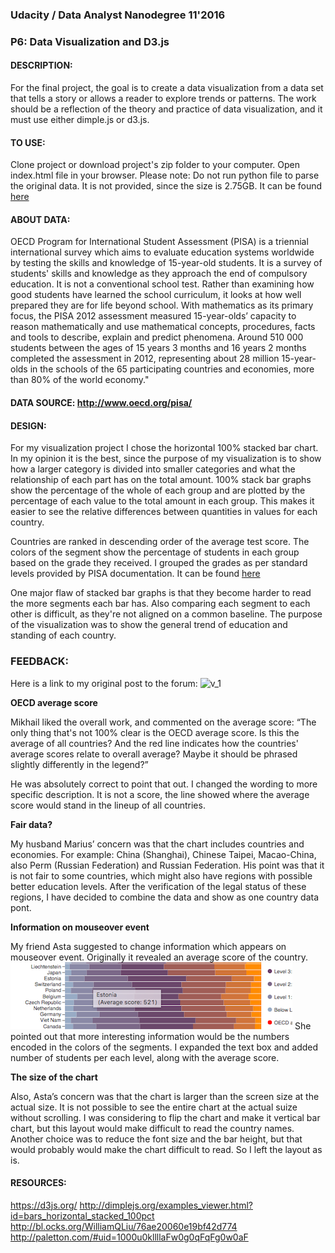 ### Udacity /  Data Analyst Nanodegree 11'2016
### P6: Data Visualization and D3.js


#### DESCRIPTION: 

For the final project, the goal is to create a data visualization from a data set that tells a story or allows a reader to explore trends or patterns. The work should be a reflection of the theory and practice of data visualization, and it must use either dimple.js or d3.js.

#### TO USE:

Clone project or download project's zip folder to your computer.
Open index.html file in your browser. 
Please note: Do not run python file to parse the original data. It is not provided, since the size is 2.75GB. It can be found [here](https://www.oecd.org/pisa/pisaproducts/pisa2012database-downloadabledata.htm)

#### ABOUT DATA:

OECD Program for International Student Assessment (PISA) is a triennial international survey which aims to evaluate education systems worldwide by testing the skills and knowledge of 15-year-old students. 
It is a survey of students' skills and knowledge as they approach the end of compulsory education. It is not a conventional school test. Rather than examining how good students have learned the school curriculum, it looks at how well prepared they are for life beyond school.
With mathematics as its primary focus, the PISA 2012 assessment measured 15-year-olds’ capacity to reason mathematically and use mathematical concepts, procedures, facts and tools to describe, explain and predict phenomena. Around 510 000 students between the ages of 15 years 3 months and 16 years 2 months completed the assessment in 2012, representing about 28 million 15-year-olds in the schools of the 65 participating countries and economies, more than 80% of the world economy."

#### DATA SOURCE: http://www.oecd.org/pisa/

#### DESIGN:

For my visualization project I chose the horizontal 100% stacked bar chart. In my opinion it is the best, since the purpose of my visualization is to show how a larger category is divided into smaller categories and what the relationship of each part has on the total amount. 100% stack bar graphs show the percentage of the whole of each group and are plotted by the percentage of each value to the total amount in each group. This makes it easier to see the relative differences between quantities in values for each country.

Countries are ranked in descending order of the average test score. The colors of the segment show the percentage of students in each group based on the grade they received. I grouped the grades as per standard levels provided by PISA documentation. It can be found [here](http://www.oecd.org/pisa/aboutpisa/PISA%20scales%20for%20pisa-based%20test%20for%20schools.pdf)

One major flaw of stacked bar graphs is that they become harder to read the more segments each bar has. Also comparing each segment to each other is difficult, as they're not aligned on a common baseline. The purpose of the visualization was to show the general trend of education and standing of each country.

### FEEDBACK:


Here is a link to my original post to the forum:
![v_1]( http://bl.ocks.org/daivaSts/raw/599aeae23dec71047bf0b1f000b4150a/)

**OECD average score**

Mikhail liked the overall work, and commented on the average score:  “The only thing that's not 100% clear is the OECD average score. Is this the average of all countries? And the red line indicates how the countries' average scores relate to overall average? Maybe it should be phrased slightly differently in the legend?”

He was absolutely correct to point that out. I changed the wording to more specific description. It is not a score, the line showed where the average score would stand in the lineup of all countries.

**Fair data?**

My husband Marius’ concern was that the chart includes countries and economies. For example: China (Shanghai), Chinese Taipei, Macao-China, also Perm (Russian Federation) and Russian Federation. His point was that it is not fair to some countries, which might also have regions with possible better education levels. After the verification of the legal status of these regions, I have decided to combine the data and show as one country data pont.

**Information on mouseover event**

My friend Asta suggested to change information which appears on mouseover event. Originally it revealed an average score of the country. ![v_2](Screen_Shot.png)
She pointed out that more interesting information would be the numbers encoded in the colors of the segments. I expanded the text box and added number of students per each level, along with the average score. 

**The size of the chart**

Also, Asta’s concern was that the chart is larger than the screen size at the actual size. It is not possible to see the entire chart at the actual suize without scrolling. I was considering to flip the chart and make it vertical bar chart, but this layout would make difficult to read the country names. Another choice was to reduce the font size and the bar height, but that would probably would make the chart difficult to read. So I left the layout as is. 

#### RESOURCES:

https://d3js.org/
http://dimplejs.org/examples_viewer.html?id=bars_horizontal_stacked_100pct
http://bl.ocks.org/WilliamQLiu/76ae20060e19bf42d774
http://paletton.com/#uid=1000u0kllllaFw0g0qFqFg0w0aF
